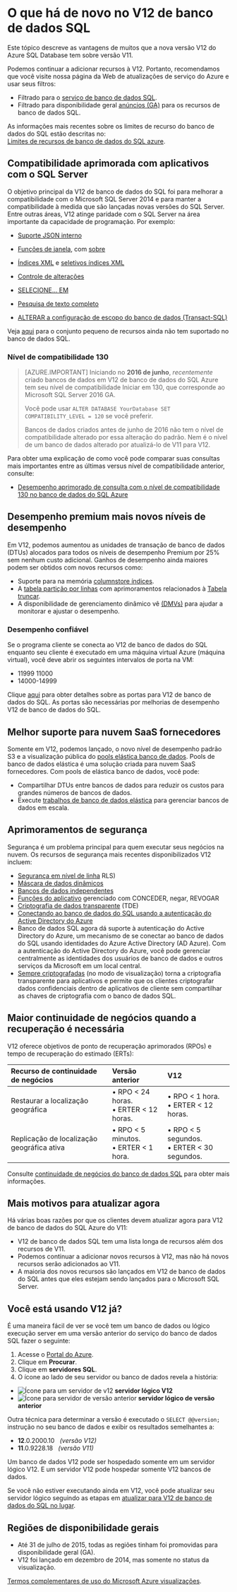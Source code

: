 <properties
    pageTitle="O que há de novo no V12 de banco de dados do SQL | Microsoft Azure"
    description="Descreve por que terá a vantagem de sistemas de negócios que estão usando o banco de dados do SQL Azure na nuvem de atualização para versão V12 agora."
    services="sql-database"
    documentationCenter=""
    authors="MightyPen"
    manager="jhubbard"
    editor=""/>


<tags
    ms.service="sql-database"
    ms.workload="data-management"
    ms.tgt_pltfrm="na"
    ms.devlang="na"
    ms.topic="article"
    ms.date="08/15/2016"
    ms.author="genemi"/>


# <a name="whats-new-in-sql-database-v12"></a>O que há de novo no V12 de banco de dados SQL


Este tópico descreve as vantagens de muitos que a nova versão V12 do Azure SQL Database tem sobre versão V11.


Podemos continuar a adicionar recursos à V12. Portanto, recomendamos que você visite nossa página da Web de atualizações de serviço do Azure e usar seus filtros:


- Filtrado para o [serviço de banco de dados SQL](https://azure.microsoft.com/updates/?service=sql-database).
- Filtrado para disponibilidade geral [anúncios (GA)](http://azure.microsoft.com/updates/?service=sql-database&update-type=general-availability) para os recursos de banco de dados SQL.


As informações mais recentes sobre os limites de recurso do banco de dados do SQL estão descritas no:<br/>[Limites de recursos de banco de dados do SQL azure](sql-database-resource-limits.md).


## <a name="increased-application-compatibility-with-sql-server"></a>Compatibilidade aprimorada com aplicativos com o SQL Server


O objetivo principal da V12 de banco de dados do SQL foi para melhorar a compatibilidade com o Microsoft SQL Server 2014 e para manter a compatibilidade à medida que são lançadas novas versões do SQL Server. Entre outras áreas, V12 atinge paridade com o SQL Server na área importante da capacidade de programação. Por exemplo:

- [Suporte JSON interno](https://msdn.microsoft.com/library/dn921897.aspx)

- [Funções de janela](http://msdn.microsoft.com/library/ms189798.aspx), com [sobre](http://msdn.microsoft.com/library/ms189461.aspx)

- [Índices XML](http://msdn.microsoft.com/library/bb934097.aspx) e [seletivos índices XML](http://msdn.microsoft.com/library/jj670104.aspx)

- [Controle de alterações](http://msdn.microsoft.com/library/bb933875.aspx)

- [SELECIONE... EM](http://msdn.microsoft.com/library/ms188029.aspx)

- [Pesquisa de texto completo](http://msdn.microsoft.com/library/ms142571.aspx)

- [ALTERAR a configuração de escopo do banco de dados (Transact-SQL)](http://msdn.microsoft.com/library/mt629158.aspx)

Veja [aqui](sql-database-transact-sql-information.md) para o conjunto pequeno de recursos ainda não tem suportado no banco de dados SQL.


### <a name="compatibility-level-130"></a>Nível de compatibilidade 130


> [AZURE.IMPORTANT] Iniciando no **2016 de junho**, *recentemente* criado bancos de dados em V12 de banco de dados do SQL Azure tem seu nível de compatibilidade Iniciar em 130, que corresponde ao Microsoft SQL Server 2016 GA.
> 
> Você pode usar `ALTER DATABASE YourDatabase SET COMPATIBILITY_LEVEL = 120` se você preferir.
> 
> Bancos de dados criados antes de junho de 2016 não tem o nível de compatibilidade alterado por essa alteração do padrão. Nem é o nível de um banco de dados alterado por atualizá-lo de V11 para V12.



Para obter uma explicação de como você pode comparar suas consultas mais importantes entre as últimas versus nível de compatibilidade anterior, consulte:

- [Desempenho aprimorado de consulta com o nível de compatibilidade 130 no banco de dados do SQL Azure](sql-database-compatibility-level-query-performance-130.md)



## <a name="more-premium-performance-new-performance-levels"></a>Desempenho premium mais novos níveis de desempenho


Em V12, podemos aumentou as unidades de transação de banco de dados (DTUs) alocados para todos os níveis de desempenho Premium por 25% sem nenhum custo adicional. Ganhos de desempenho ainda maiores podem ser obtidos com novos recursos como:


- Suporte para na memória [columnstore índices](http://msdn.microsoft.com/library/gg492153.aspx).
- A [tabela partição por linhas](http://msdn.microsoft.com/library/ms187802.aspx) com aprimoramentos relacionados à [Tabela truncar](http://msdn.microsoft.com/library/ms177570.aspx).
- A disponibilidade de gerenciamento dinâmico vê [(DMVs)](http://msdn.microsoft.com/library/ms188754.aspx) para ajudar a monitorar e ajustar o desempenho.


### <a name="reliable-performance"></a>Desempenho confiável


Se o programa cliente se conecta ao V12 de banco de dados do SQL enquanto seu cliente é executado em uma máquina virtual Azure (máquina virtual), você deve abrir os seguintes intervalos de porta na VM:

- 11999 11000
- 14000-14999


Clique [aqui](sql-database-develop-direct-route-ports-adonet-v12.md) para obter detalhes sobre as portas para V12 de banco de dados do SQL. As portas são necessárias por melhorias de desempenho V12 de banco de dados do SQL.


## <a name="better-support-for-cloud-saas-vendors"></a>Melhor suporte para nuvem SaaS fornecedores


Somente em V12, podemos lançado, o novo nível de desempenho padrão S3 e a visualização pública do [pools elástica banco de dados](sql-database-elastic-pool.md). Pools de banco de dados elástica é uma solução criada para nuvem SaaS fornecedores.  Com pools de elástica banco de dados, você pode:


- Compartilhar DTUs entre bancos de dados para reduzir os custos para grandes números de bancos de dados.
- Execute [trabalhos de banco de dados elástica](sql-database-elastic-jobs-overview.md) para gerenciar bancos de dados em escala.


## <a name="security-enhancements"></a>Aprimoramentos de segurança


Segurança é um problema principal para quem executar seus negócios na nuvem. Os recursos de segurança mais recentes disponibilizados V12 incluem:


- [Segurança em nível de linha](http://msdn.microsoft.com/library/dn765131.aspx) RLS)
- [Máscara de dados dinâmicos](sql-database-dynamic-data-masking-get-started.md)
- [Bancos de dados independentes](http://msdn.microsoft.com/library/ff929188.aspx)
- [Funções do aplicativo](http://msdn.microsoft.com/library/ms190998.aspx) gerenciado com CONCEDER, negar, REVOGAR
- [Criptografia de dados transparente](http://msdn.microsoft.com/library/0bf7e8ff-1416-4923-9c4c-49341e208c62.aspx) (TDE)
- [Conectando ao banco de dados do SQL usando a autenticação do Active Directory do Azure](sql-database-aad-authentication.md)
 - Banco de dados SQL agora dá suporte à autenticação do Active Directory do Azure, um mecanismo de se conectar ao banco de dados do SQL usando identidades do Azure Active Directory (AD Azure). Com a autenticação do Active Directory do Azure, você pode gerenciar centralmente as identidades dos usuários de banco de dados e outros serviços da Microsoft em um local central.
- [Sempre criptografadas](https://msdn.microsoft.com/library/mt163865.aspx) (no modo de visualização) torna a criptografia transparente para aplicativos e permite que os clientes criptografar dados confidenciais dentro de aplicativos de cliente sem compartilhar as chaves de criptografia com o banco de dados SQL.


## <a name="increased-business-continuity-when-recovery-is-needed"></a>Maior continuidade de negócios quando a recuperação é necessária


V12 oferece objetivos de ponto de recuperação aprimorados (RPOs) e tempo de recuperação do estimado (ERTs):


| Recurso de continuidade de negócios | Versão anterior | V12 |
| :-- | :-- | :-- |
| Restaurar a localização geográfica | • RPO < 24 horas.<br/>• ERTER < 12 horas. | • RPO < 1 hora.<br/>• ERTER < 12 horas. |
| Replicação de localização geográfica ativa | • RPO < 5 minutos.<br/>• ERTER < 1 hora. | • RPO < 5 segundos.<br/>• ERTER < 30 segundos. |


Consulte [continuidade de negócios do banco de dados SQL](sql-database-business-continuity.md) para obter mais informações.


## <a name="more-reasons-to-upgrade-now"></a>Mais motivos para atualizar agora


Há várias boas razões por que os clientes devem atualizar agora para V12 de banco de dados do SQL Azure do V11:


- V12 de banco de dados SQL tem uma lista longa de recursos além dos recursos de V11.
- Podemos continuar a adicionar novos recursos à V12, mas não há novos recursos serão adicionados ao V11.
- A maioria dos novos recursos são lançados em V12 de banco de dados do SQL antes que eles estejam sendo lançados para o Microsoft SQL Server.


## <a name="are-you-using-v12-already"></a>Você está usando V12 já?


É uma maneira fácil de ver se você tem um banco de dados ou lógico execução server em uma versão anterior do serviço do banco de dados SQL fazer o seguinte:


1. Acesse o [Portal do Azure](https://portal.azure.com/).
2. Clique em **Procurar**.
3. Clique em **servidores SQL**.
4. O ícone ao lado de seu servidor ou banco de dados revela a história:
 - ![Ícone para um servidor de v12](./media/sql-database-v12-whats-new/v12_icon.png) **servidor lógico V12**
 - ![Ícone para servidor de versão anterior](./media/sql-database-v12-whats-new/earlier_icon.png) **servidor lógico de versão anterior**


Outra técnica para determinar a versão é executado o `SELECT @@version;` instrução no seu banco de dados e exibir os resultados semelhantes a:


- **12**.0.2000.10 &nbsp; *(versão V12)*
- **11**.0.9228.18 &nbsp; *(versão V11)*


Um banco de dados V12 pode ser hospedado somente em um servidor lógico V12. E um servidor V12 pode hospedar somente V12 bancos de dados.


Se você não estiver executando ainda em V12, você pode atualizar seu servidor lógico seguindo as etapas em [atualizar para V12 de banco de dados do SQL no lugar](sql-database-v12-plan-prepare-upgrade.md).


## <a name="V12AzureSqlDbPreviewGaTable"></a>Regiões de disponibilidade gerais


- Até 31 de julho de 2015, todas as regiões tinham foi promovidas para disponibilidade geral (GA).
- V12 foi lançado em dezembro de 2014, mas somente no status da visualização.

[Termos complementares de uso do Microsoft Azure visualizações](https://azure.microsoft.com/support/legal/preview-supplemental-terms/).
